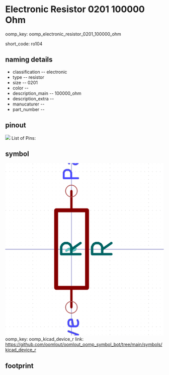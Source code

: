# Electronic Resistor 0201 100000 Ohm
oomp_key: oomp_electronic_resistor_0201_100000_ohm  

short_code: ro104
## naming details
* classification -- electronic
* type -- resistor
* size -- 0201
* color -- 
* description_main -- 100000_ohm
* description_extra -- 
* manucaturer -- 
* part_number -- 
## pinout
![](working_pinout_600.png)
List of Pins:

## symbol

![](symbol/0/working/working_600.png)  
oomp_key: oomp_kicad_device_r
link: https://github.com/oomlout/oomlout_oomp_symbol_bot/tree/main/symbols/kicad_device_r


## footprint

